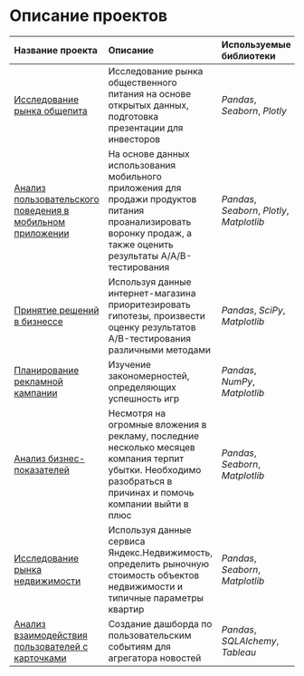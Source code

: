 # Описание проектов
| Название проекта | Описание | Используемые библиотеки |
| :---------------------- | :---------------------- | :---------------------- |
| [Исследование рынка общепита](catering_market) | Исследование рынка общественного питания на основе открытых данных, подготовка презентации для инвесторов| *Pandas*, *Seaborn*, *Plotly* |
| [Анализ пользовательского поведения в мобильном приложении](new_font) | На основе данных использования мобильного приложения для продажи продуктов питания проанализировать воронку продаж, а также оценить результаты A/A/B-тестирования | *Pandas*, *Seaborn*, *Plotly*, *Matplotlib* |
| [Принятие решений в бизнессе](decision_making_business) | Используя данные интернет-магазина приоритезировать гипотезы, произвести оценку результатов A/B-тестирования различными методами | *Pandas*, *SciPy*, *Matplotlib* |
| [Планирование рекламной кампании](planning_advertising_campaign) | Изучение закономерностей, определяющих успешность игр | *Pandas*, *NumPy*, *Matplotlib* |
| [Анализ бизнес-показателей](analysis_business_indicate) | Несмотря на огромные вложения в рекламу, последние несколько месяцев компания терпит убытки. Необходимо разобраться в причинах и помочь компании выйти в плюс | *Pandas*, *Seaborn*, *Matplotlib* |
| [Исследование рынка недвижимости](real_estate_research) | Используя данные сервиса Яндекс.Недвижимость, определить рыночную стоимость объектов недвижимости и типичные параметры квартир | *Pandas*, *Seaborn*, *Matplotlib* |
| [Анализ взаимодействия пользователей с карточками](analysis_user_cards) | Создание дашборда по пользовательским событиям для агрегатора новостей | *Pandas*, *SQLAlchemy*, *Tableau* |
